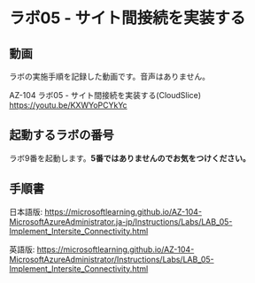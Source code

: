 # ラボ05  - サイト間接続を実装する



## 動画

ラボの実施手順を記録した動画です。音声はありません。

AZ-104 ラボ05 - サイト間接続を実装する(CloudSlice)
https://youtu.be/KXWYoPCYkYc

## 起動するラボの番号

ラボ9番を起動します。**5番ではありませんのでお気をつけください。**

## 手順書

日本語版:
https://microsoftlearning.github.io/AZ-104-MicrosoftAzureAdministrator.ja-jp/Instructions/Labs/LAB_05-Implement_Intersite_Connectivity.html

英語版:
https://microsoftlearning.github.io/AZ-104-MicrosoftAzureAdministrator/Instructions/Labs/LAB_05-Implement_Intersite_Connectivity.html
